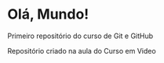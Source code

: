 # Olá, Mundo!
Primeiro repositório do curso de Git e GitHub

Repositório criado na aula do Curso em Video
